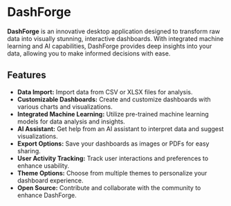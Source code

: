 # DashForge

**DashForge** is an innovative desktop application designed to transform raw data into visually stunning, interactive dashboards. With integrated machine learning and AI capabilities, DashForge provides deep insights into your data, allowing you to make informed decisions with ease. 

## Features

- **Data Import:** Import data from CSV or XLSX files for analysis.
- **Customizable Dashboards:** Create and customize dashboards with various charts and visualizations.
- **Integrated Machine Learning:** Utilize pre-trained machine learning models for data analysis and insights.
- **AI Assistant:** Get help from an AI assistant to interpret data and suggest visualizations.
- **Export Options:** Save your dashboards as images or PDFs for easy sharing.
- **User Activity Tracking:** Track user interactions and preferences to enhance usability.
- **Theme Options:** Choose from multiple themes to personalize your dashboard experience.
- **Open Source:** Contribute and collaborate with the community to enhance DashForge.
